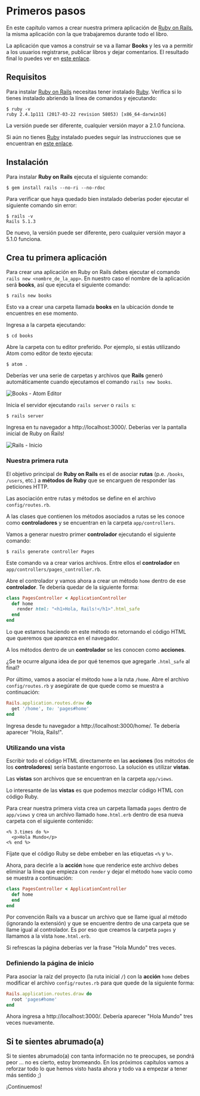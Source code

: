 # Primeros pasos

En este capítulo vamos a crear nuestra primera aplicación de [Ruby on Rails](http://rubyonrails.org/), la misma aplicación con la que trabajaremos durante todo el libro.

La aplicación que vamos a construir se va a llamar **Books** y les va a permitir a los usuarios registrarse, publicar libros y dejar comentarios. El resultado final lo puedes ver en [este enlace](https://radiant-escarpment-43957.herokuapp.com/).

## Requisitos

Para instalar [Ruby on Rails](http://rubyonrails.org/) necesitas tener instalado [Ruby](https://www.ruby-lang.org/). Verifica si lo tienes instalado abriendo la línea de comandos y ejecutando:

```
$ ruby -v
ruby 2.4.1p111 (2017-03-22 revision 58053) [x86_64-darwin16]
```

La versión puede ser diferente, cualquier versión mayor a 2.1.0 funciona.

Si aún no tienes [Ruby](https://www.ruby-lang.org/) instalado puedes seguir las instrucciones que se encuentran en [este enlace](https://github.com/makeitrealcamp/ruby-installation).

## Instalación

Para instalar **Ruby on Rails** ejecuta el siguiente comando:

```
$ gem install rails --no-ri --no-rdoc
```

Para verificar que haya quedado bien instalado deberías poder ejecutar el siguiente comando sin error:

```
$ rails -v
Rails 5.1.3
```

De nuevo, la versión puede ser diferente, pero cualquier versión mayor a 5.1.0 funciona.

## Crea tu primera aplicación

Para crear una aplicación en Ruby on Rails debes ejecutar el comando `rails new <nombre_de_la_app>`. En nuestro caso el nombre de la aplicación será **books**, así que ejecuta el siguiente comando:

```
$ rails new books
```

Esto va a crear una carpeta llamada **books** en la ubicación donde te encuentres en ese momento.

Ingresa a la carpeta ejecutando:

```
$ cd books
```

Abre la carpeta con tu editor preferido. Por ejemplo, si estás utilizando Atom como editor de texto ejecuta:

```
$ atom .
```

Deberías ver una serie de carpetas y archivos que **Rails** generó automáticamente cuando ejecutamos el comando `rails new books`.

![Books - Atom Editor](https://s3.amazonaws.com/makeitreal/images/books/atom-books.jpg)

Inicia el servidor ejecutando `rails server` o `rails s`:

```
$ rails server
```

Ingresa en tu navegador a http://localhost:3000/. Deberías ver la pantalla inicial de Ruby on Rails!

![Rails - Inicio](https://s3.amazonaws.com/makeitreal/images/books/rails-welcome.jpg)

### Nuestra primera ruta

El objetivo principal de **Ruby on Rails** es el de asociar **rutas** (p.e. `/books`, `/users`, etc.) a **métodos de Ruby** que se encarguen de responder las peticiones HTTP.

Las asociación entre rutas y métodos se define en el archivo `config/routes.rb`.

A las clases que contienen los métodos asociados a rutas se les conoce como **controladores** y se encuentran en la carpeta `app/controllers`.

Vamos a generar nuestro primer **controlador** ejecutando el siguiente comando:

```
$ rails generate controller Pages
```

Este comando va a crear varios archivos. Entre ellos el **controlador** en `app/controllers/pages_controller.rb`.

Abre el controlador y vamos ahora a crear un método `home` dentro de ese **controlador**. Te debería quedar de la siguiente forma:

```ruby
class PagesController < ApplicationController
  def home
    render html: "<h1>Hola, Rails!</h1>".html_safe
  end
end
```

Lo que estamos haciendo en este método es retornando el código HTML que queremos que aparezca en el navegador.

A los métodos dentro de un **controlador** se les conocen como **acciones**.

¿Se te ocurre alguna idea de por qué tenemos que agregarle `.html_safe` al final?

Por último, vamos a asociar el método `home` a la ruta `/home`. Abre el archivo `config/routes.rb` y asegúrate de que quede como se muestra a continuación:

```ruby
Rails.application.routes.draw do
  get '/home', to: 'pages#home'
end
```

Ingresa desde tu navegador a http://localhost:3000/home/. Te debería aparecer "Hola, Rails!".

### Utilizando una vista

Escribir todo el código HTML directamente en las **acciones** (los métodos de los **controladores**) sería bastante engorroso. La solución es utilizar **vistas**.

Las **vistas** son archivos que se encuentran en la carpeta `app/views`.

Lo interesante de las **vistas** es que podemos mezclar código HTML con código Ruby.

Para crear nuestra primera vista crea un carpeta llamada `pages` dentro de `app/views` y crea un archivo llamado `home.html.erb` dentro de esa nueva carpeta con el siguiente contenido:

```erb
<% 3.times do %>
  <p>Hola Mundo</p>
<% end %>
```

Fíjate que el código Ruby se debe embeber en las etiquetas `<%` y `%>`.

Ahora, para decirle a la **acción** `home` que renderice este archivo debes eliminar la línea que empieza con `render` y dejar el método `home` vacío como se muestra a continuación:

```ruby
class PagesController < ApplicationController
  def home
  end
end
```

Por convención Rails va a buscar un archivo que se llame igual al método (ignorando la extensión) y que se encuentre dentro de una carpeta que se llame igual al controlador. Es por eso que creamos la carpeta `pages` y llamamos a la vista `home.html.erb`.

Si refrescas la página deberías ver la frase "Hola Mundo" tres veces.

### Definiendo la página de inicio

Para asociar la raíz del proyecto (la ruta inicial `/`) con la **acción** `home` debes modificar el archivo `config/routes.rb` para que quede de la siguiente forma:

```ruby
Rails.application.routes.draw do
  root 'pages#home'
end
```

Ahora ingresa a http://localhost:3000/. Debería aparecer "Hola Mundo" tres veces nuevamente.

## Si te sientes abrumado(a)

Si te sientes abrumado(a) con tanta información no te preocupes, se pondrá peor ... no es cierto, estoy bromeando. En los próximos capítulos vamos a reforzar todo lo que hemos visto hasta ahora y todo va a empezar a tener más sentido ;)

¡Continuemos!
